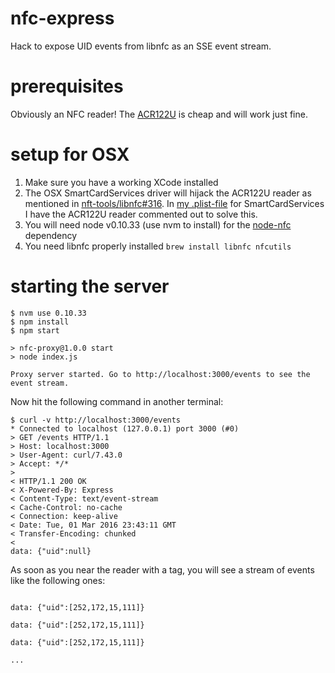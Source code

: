 # nfc-express

Hack to expose UID events from libnfc as an SSE event stream.

# prerequisites

Obviously an NFC reader! The [ACR122U](http://www.acs.com.hk/en/products/3/acr122u-usb-nfc-reader) is cheap and will work just fine.

# setup for OSX

1. Make sure you have a working XCode installed
2. The OSX SmartCardServices driver will hijack the ACR122U reader as mentioned in [nft-tools/libnfc#316](https://github.com/nfc-tools/libnfc/issues/316). 
   In [my .plist-file](https://gist.github.com/anderssonjohan/4ae8fe09100224ce119c) for SmartCardServices I have the ACR122U reader commented out to solve this.
3. You will need node v0.10.33 (use nvm to install) for the [node-nfc](https://www.npmjs.com/package/nfc) dependency
4. You need libnfc properly installed ```brew install libnfc nfcutils```

# starting the server

```
$ nvm use 0.10.33
$ npm install
$ npm start 

> nfc-proxy@1.0.0 start
> node index.js

Proxy server started. Go to http://localhost:3000/events to see the event stream.

```

Now hit the following command in another terminal:

```
$ curl -v http://localhost:3000/events
* Connected to localhost (127.0.0.1) port 3000 (#0)
> GET /events HTTP/1.1
> Host: localhost:3000
> User-Agent: curl/7.43.0
> Accept: */*
>
< HTTP/1.1 200 OK
< X-Powered-By: Express
< Content-Type: text/event-stream
< Cache-Control: no-cache
< Connection: keep-alive
< Date: Tue, 01 Mar 2016 23:43:11 GMT
< Transfer-Encoding: chunked
<
data: {"uid":null}

```

As soon as you near the reader with a tag, you will see a stream of events like the following ones:

```

data: {"uid":[252,172,15,111]}

data: {"uid":[252,172,15,111]}

data: {"uid":[252,172,15,111]}

...
```
